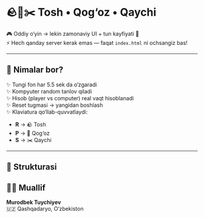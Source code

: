 # 🪨📄✂️ Tosh • Qog‘oz • Qaychi

🎮 Oddiy o‘yin → lekin zamonaviy UI + tun kayfiyati 🌌  
⚡ Hech qanday server kerak emas — faqat `index.html` ni ochsangiz bas!  

---

## 🚀 Nimalar bor?
✨ Tungi fon har 5.5 sek da o‘zgaradi  
✨ Kompyuter random tanlov qiladi  
✨ Hisob (player vs computer) real vaqt hisoblanadi  
✨ Reset tugmasi → yangidan boshlash  
✨ Klaviatura qo‘llab-quvvatlaydi:  
   - **R** → 🪨 Tosh  
   - **P** → 📄 Qog‘oz  
   - **S** → ✂️ Qaychi  

---

## 📂 Strukturasi

## 👨‍💻 Muallif
**Murodbek Tuychiyev**  
🇺🇿 Qashqadaryo, O‘zbekiston  
